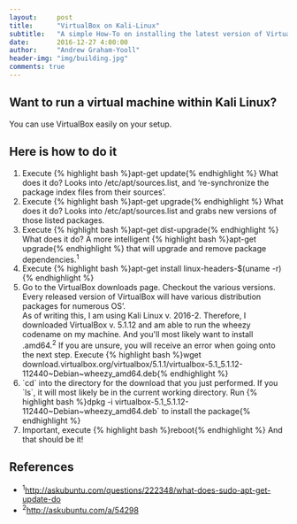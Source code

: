```yaml
---
layout:     post
title:      "VirtualBox on Kali-Linux"
subtitle:   "A simple How-To on installing the latest version of VirtualBox on your Kali Linux OS"
date:       2016-12-27 4:00:00
author:     "Andrew Graham-Yooll"
header-img: "img/building.jpg"
comments: true
---
```


<h2 class="section-heading">Want to run a virtual machine within Kali Linux?</h2>

<p>You can use VirtualBox easily on your setup.</p>

<h2 class="section-heading">Here is how to do it</h2>

<ol>
	<li>Execute {% highlight bash %}apt-get update{% endhighlight %} What does it do? Looks into /etc/apt/sources.list, and ‘re-synchronize the package index files from their sources’.</li>
	<li>Execute {% highlight bash %}apt-get upgrade{% endhighlight %} What does it do? Looks into /etc/apt/sources.list and grabs new versions of those listed packages.</li>
	<li>Execute {% highlight bash %}apt-get dist-upgrade{% endhighlight %} What does it do? A more intelligent {% highlight bash %}apt-get upgrade{% endhighlight %} that will upgrade and remove package dependencies.<sup>1</sup></li>
	<li>Execute {% highlight bash %}apt-get install linux-headers-$(uname -r){% endhighlight %}</li>
	<li>Go to the VirtualBox downloads page. Checkout the various versions.  Every released version of VirtualBox will have various distribution packages for numerous OS’. <br>As of writing this, I am using Kali Linux v. 2016-2. Therefore, I downloaded VirtualBox v. 5.1.12 and am able to run the wheezy codename on my machine. And you'll most likely want to install .amd64.<sup>2</sup> If you are unsure, you will receive an error when going onto the next step. Execute {% highlight bash %}wget download.virtualbox.org/virtualbox/5.1.1/virtualbox-5.1_5.1.12-112440~Debian~wheezy_amd64.deb{% endhighlight %} 
	</li>
	<li>`cd` into the directory for the download that you just performed.  If you `ls`, it will most likely be in the current working directory. Run  {% highlight bash %}dpkg -i virtualbox-5.1_5.1.12-112440~Debian~wheezy_amd64.deb` to install the package{% endhighlight %}</li>
	<li>Important, execute {% highlight bash %}reboot{% endhighlight %} And that should be it! </li>
</ol>

<h2 class="section-heading">References</h2>
<ul>
	<li>
		<sup>1</sup><a href="http://askubuntu.com/questions/222348/what-does-sudo-apt-get-update-do">http://askubuntu.com/questions/222348/what-does-sudo-apt-get-update-do</a>
	</li>
	<li>
		<sup>2</sup><a href="http://askubuntu.com/a/54298">http://askubuntu.com/a/54298</a>
	</li>
</ul>
